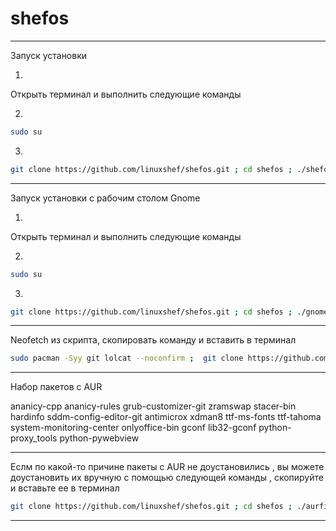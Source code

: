 # shefos
------------------------------

Запуск установки

1)

Открыть терминал и выполнить следующие команды

2)
```bash
sudo su
```
3)
```bash
git clone https://github.com/linuxshef/shefos.git ; cd shefos ; ./shefos
```
-------------------------------

Запуск установки с рабочим столом Gnome

1)

Открыть терминал и выполнить следующие команды

2)
```bash
sudo su
```
3)
```bash
git clone https://github.com/linuxshef/shefos.git ; cd shefos ; ./gnome
```

-------------------------------

Neofetch из скрипта, скопировать команду и вставить в терминал

```bash
sudo pacman -Syy git lolcat --noconfirm ;  git clone https://github.com/linuxshef/shefos.git ; rm -Rf ~/.config/neofetch/config.conf ; mv shefos/config/neofetch/config.conf ~/.config/neofetch/ ; rm -Rf shefos
```

-------------------------------


Набор пакетов с AUR

ananicy-cpp ananicy-rules grub-customizer-git zramswap stacer-bin hardinfo sddm-config-editor-git antimicrox xdman8 ttf-ms-fonts ttf-tahoma system-monitoring-center onlyoffice-bin gconf  lib32-gconf python-proxy_tools python-pywebview


-------------------------------


Еслм по какой-то причине пакеты с AUR не доустановились , вы можете доустановить их вручную с помощью следующей команды , скопируйте и вставьте ее в терминал
```bash
git clone https://github.com/linuxshef/shefos.git ; cd shefos ; ./aurfix ; rm -Rf shefos ; sleep 2 ; reboot
```

--------------------------------
